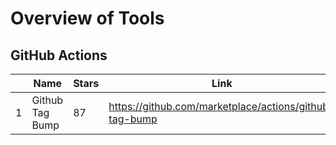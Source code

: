 # Overview of Tools

## GitHub Actions

|    | Name | Stars | Link |
| -- | ---- | ----- | ---- |
|  1 | Github Tag Bump | 87 | https://github.com/marketplace/actions/github-tag-bump |
